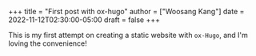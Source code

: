 +++
title = "First post with ox-hugo"
author = ["Woosang Kang"]
date = 2022-11-12T02:30:00-05:00
draft = false
+++

This is my first attempt on creating a static website with `ox-Hugo`, and I'm loving the convenience!
